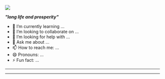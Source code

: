 <img align="center" src="https://images.unsplash.com/photo-1597175762374-e91e03fc91fe?ixlib=rb-1.2.1&auto=format&fit=crop&w=1412&q=80">

_**"long life and prosperity"**_
<!--
**yamilesquivel/yamilesquivel** is a ✨ _special_ ✨ repository because its `README.md` (this file) appears on your GitHub profile.

<!--
- 🔭 I’m currently working on ... -->
- 🌱 I’m currently learning ...
- 👯 I’m looking to collaborate on ...
- 🤔 I’m looking for help with ...
- 💬 Ask me about ...
- 📫 How to reach me: ...
- 😄 Pronouns: ...
- ⚡ Fun fact: ...







- - - - -



  
- - - - -
